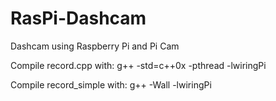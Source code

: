 RasPi-Dashcam
=============

Dashcam using Raspberry Pi and Pi Cam

Compile record.cpp with:
g++ -std=c++0x -pthread -lwiringPi

Compile record_simple with:
g++ -Wall -lwiringPi
